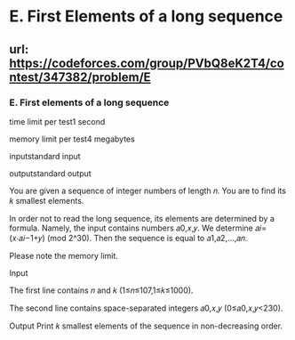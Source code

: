 # E. First Elements of a long sequence
## url: https://codeforces.com/group/PVbQ8eK2T4/contest/347382/problem/E

### E. First elements of a long sequence

time limit per test1 second

memory limit per test4 megabytes

inputstandard input

outputstandard output


You are given a sequence of integer numbers of length 𝑛. You are to find its 𝑘 smallest elements.


In order not to read the long sequence, its elements are determined by a formula. Namely, the input contains numbers 𝑎0,𝑥,𝑦. We determine 𝑎𝑖=(𝑥⋅𝑎𝑖−1+𝑦) (mod 2^30). Then the sequence is equal to 𝑎1,𝑎2,…,𝑎𝑛.


Please note the memory limit.


Input

The first line contains 𝑛 and 𝑘 (1≤𝑛≤107,1≤𝑘≤1000).


The second line contains space-separated integers 𝑎0,𝑥,𝑦 (0≤𝑎0,𝑥,𝑦<230).

Output
Print 𝑘 smallest elements of the sequence in non-decreasing order.
